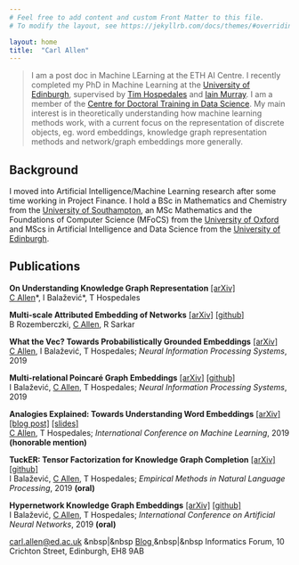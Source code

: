 ```yaml
---
# Feel free to add content and custom Front Matter to this file.
# To modify the layout, see https://jekyllrb.com/docs/themes/#overriding-theme-defaults

layout: home
title:  "Carl Allen"
---
```


> I am a post doc in Machine LEarning at the ETH AI Centre. I recently completed my PhD in Machine Learning at the <a href="https://www.ed.ac.uk/informatics"> 
University of Edinburgh</a>,
  supervised by <a href="https://homepages.inf.ed.ac.uk/thospeda/">Tim Hospedales</a> and <a href="https://homepages.inf.ed.ac.uk/imurray2/bio.html">Iain Murray</a>.
  I am a member of the  <a href="http://datascience.inf.ed.ac.uk/"> Centre for Doctoral Training in Data Science</a>.
  My main interest is in theoretically understanding how machine learning methods work, with a current focus on the representation of discrete objects, eg. word embeddings,
  knowledge graph representation methods and network/graph embeddings more generally.</p>


## Background

I moved into Artificial Intelligence/Machine Learning research after some time working in Project Finance.
I hold a BSc in Mathematics and Chemistry from the <a href="https://www.southampton.ac.uk/">University of Southampton</a>,
an MSc Mathematics and the Foundations of Computer Science (MFoCS) from the <a href="https://www.ox.ac.uk/">University of Oxford</a> and
MScs in Artificial Intelligence and Data Science from the <a href="https://www.ed.ac.uk/">University of Edinburgh</a>.</p>


## Publications

  <p><strong>On Understanding Knowledge Graph Representation</strong>
    <a href="https://arxiv.org/pdf/1909.11611">[arXiv]</a> <br />
  <u>C Allen</u>*, I Balažević*, T Hospedales <br />
  </p>

  <p><strong>Multi-scale Attributed Embedding of Networks</strong>
    <a href="https://arxiv.org/abs/1909.13021">[arXiv]</a> <a href="https://github.com/benedekrozemberczki/MUSAE">[github]</a><br />
  B Rozemberczki, <u>C Allen</u>, R Sarkar <br />
  </p>


  <p><strong>What the Vec? Towards Probabilistically Grounded Embeddings</strong>
    <a href="https://arxiv.org/abs/1805.12164">[arXiv]</a><br />
  <u>C Allen</u>, I Balažević, T Hospedales;
  <em> Neural Information Processing Systems</em>, 2019 <br />
  </p>

  <p><strong>Multi-relational Poincaré Graph Embeddings</strong>
    <a href="https://arxiv.org/abs/1905.09791">[arXiv]</a> <a href="https://github.com/ibalazevic/multirelational-poincare">[github]</a><br />
  I Balažević, <u>C Allen</u>, T Hospedales;
  <em> Neural Information Processing Systems</em>, 2019 <br />
  </p>


  <p><strong>Analogies Explained: Towards Understanding Word Embeddings</strong>
    <a href="https://arxiv.org/abs/1901.09813">[arXiv]</a>
    <a href="2019-07-01-explaining-analogies-explained.md">[blog post]</a>
    <a href="/assets/Analogies_Explained_slides_ICML.pdf">[slides]</a><br />
  <u>C Allen</u>, T Hospedales;
  <em> International Conference on Machine Learning</em>, 2019 <strong>(honorable mention)</strong><br />
  </p>

  <p><strong>TuckER: Tensor Factorization for Knowledge Graph Completion</strong>
    <a href="https://arxiv.org/abs/1901.09590">[arXiv]</a> <a href="https://github.com/ibalazevic/TuckER">[github]</a><br />
  I Balažević, <u>C Allen</u>, T Hospedales;
  <em> Empirical Methods in Natural Language Processing</em>, 2019 <strong>(oral)</strong> <br />
  </p>

  <p><strong>Hypernetwork Knowledge Graph Embeddings</strong>
    <a href="https://arxiv.org/abs/1808.07018">[arXiv]</a> <a href="https://github.com/ibalazevic/HypER">[github]</a><br />
  I Balažević, <u>C Allen</u>, T Hospedales;
  <em> International Conference on Artificial Neural Networks</em>, 2019 <strong>(oral)</strong> <br />
  </p>



<!--   <h2 id="contact">Contact</h2>  -->
<a class="u-email" href="mailto:carl.allen@ed.ac.uk">carl.allen@ed.ac.uk</a>
  &nbsp|&nbsp
  <a href="https://carl-allen.github.io/">Blog </a>
  &nbsp|&nbsp
  Informatics Forum, 10 Crichton Street, Edinburgh, EH8 9AB</p>
